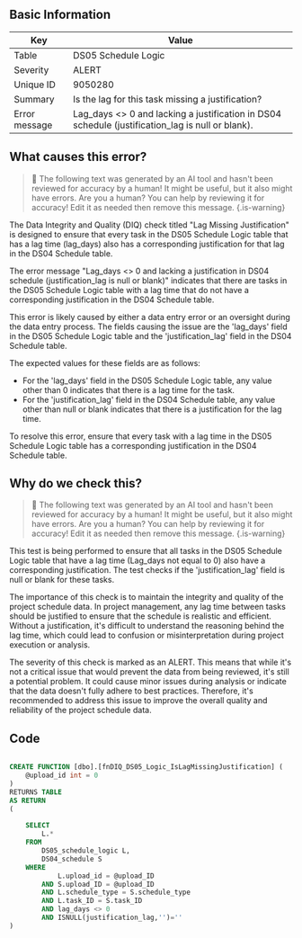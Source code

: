 ## Basic Information
| Key         | Value          |
|-------------|----------------|
| Table       | DS05 Schedule Logic |
| Severity    | ALERT |
| Unique ID   | 9050280   |
| Summary     | Is the lag for this task missing a justification? |
| Error message | Lag_days <> 0 and lacking a justification in DS04 schedule (justification_lag is null or blank). |

## What causes this error?

> :robot: The following text was generated by an AI tool and hasn't been reviewed for accuracy by a human! It might be useful, but it also might have errors. Are you a human? You can help by reviewing it for accuracy! Edit it as needed then remove this message.
{.is-warning}

The Data Integrity and Quality (DIQ) check titled "Lag Missing Justification" is designed to ensure that every task in the DS05 Schedule Logic table that has a lag time (lag_days) also has a corresponding justification for that lag in the DS04 Schedule table. 

The error message "Lag_days <> 0 and lacking a justification in DS04 schedule (justification_lag is null or blank)" indicates that there are tasks in the DS05 Schedule Logic table with a lag time that do not have a corresponding justification in the DS04 Schedule table. 

This error is likely caused by either a data entry error or an oversight during the data entry process. The fields causing the issue are the 'lag_days' field in the DS05 Schedule Logic table and the 'justification_lag' field in the DS04 Schedule table. 

The expected values for these fields are as follows: 
- For the 'lag_days' field in the DS05 Schedule Logic table, any value other than 0 indicates that there is a lag time for the task. 
- For the 'justification_lag' field in the DS04 Schedule table, any value other than null or blank indicates that there is a justification for the lag time. 

To resolve this error, ensure that every task with a lag time in the DS05 Schedule Logic table has a corresponding justification in the DS04 Schedule table.
## Why do we check this?

> :robot: The following text was generated by an AI tool and hasn't been reviewed for accuracy by a human! It might be useful, but it also might have errors. Are you a human? You can help by reviewing it for accuracy! Edit it as needed then remove this message.
{.is-warning}

This test is being performed to ensure that all tasks in the DS05 Schedule Logic table that have a lag time (Lag_days not equal to 0) also have a corresponding justification. The test checks if the 'justification_lag' field is null or blank for these tasks. 

The importance of this check is to maintain the integrity and quality of the project schedule data. In project management, any lag time between tasks should be justified to ensure that the schedule is realistic and efficient. Without a justification, it's difficult to understand the reasoning behind the lag time, which could lead to confusion or misinterpretation during project execution or analysis.

The severity of this check is marked as an ALERT. This means that while it's not a critical issue that would prevent the data from being reviewed, it's still a potential problem. It could cause minor issues during analysis or indicate that the data doesn't fully adhere to best practices. Therefore, it's recommended to address this issue to improve the overall quality and reliability of the project schedule data.
## Code

```sql

CREATE FUNCTION [dbo].[fnDIQ_DS05_Logic_IsLagMissingJustification] (
	@upload_id int = 0
)
RETURNS TABLE
AS RETURN
(
	
	SELECT
		L.*
	FROM
		DS05_schedule_logic L,
		DS04_schedule S
	WHERE
			L.upload_id = @upload_ID
		AND S.upload_ID = @upload_ID
		AND L.schedule_type = S.schedule_type
		AND L.task_ID = S.task_ID
		AND lag_days <> 0
		AND ISNULL(justification_lag,'')=''
)
```
